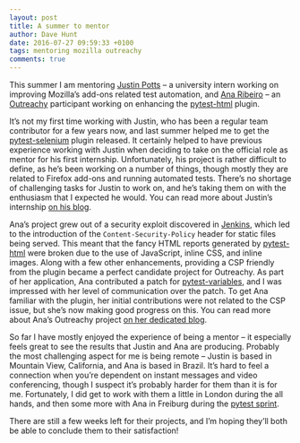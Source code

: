 ```yaml
---
layout: post
title: A summer to mentor
author: Dave Hunt
date: 2016-07-27 09:59:33 +0100
tags: mentoring mozilla outreachy
comments: true
---
```

This summer I am mentoring [Justin Potts](http://justinpotts.co/) – a university
intern working on improving Mozilla’s add-ons related test automation, and [Ana
Ribeiro](https://anaplusplus.com/) – an
[Outreachy](https://outreachy.gnome.org/) participant working on enhancing the
[pytest-html](https://github.com/pytest-dev/pytest-html) plugin.

It’s not my first time working with Justin, who has been a regular team
contributor for a few years now, and last summer helped me to get the
[pytest-selenium](https://github.com/pytest-dev/pytest-selenium) plugin
released. It certainly helped to have previous experience working with Justin
when deciding to take on the official role as mentor for his first internship.
Unfortunately, his project is rather difficult to define, as he’s been working
on a number of things, though mostly they are related to Firefox add-ons and
running automated tests. There’s no shortage of challenging tasks for Justin to
work on, and he’s taking them on with the enthusiasm that I expected he would.
You can read more about Justin’s internship [on his
blog](https://garblemasher.com/).

Ana’s project grew out of a security exploit discovered in
[Jenkins](https://jenkins.io/), which led to the introduction of the
`Content-Security-Policy`  header for static files being served. This meant that
the fancy HTML reports generated by
[pytest-html](https://github.com/pytest-dev/pytest-html) were broken due to the
use of JavaScript, inline CSS, and inline images. Along with a few other
enhancements, providing a CSP friendly from the plugin became a perfect
candidate project for Outreachy. As part of her application, Ana contributed a
patch for [pytest-variables](https://github.com/pytest-dev/pytest-variables),
and I was impressed with her level of communication over the patch. To get Ana
familiar with the plugin, her initial contributions were not related to the CSP
issue, but she’s now making good progress on this. You can read more about Ana’s
Outreachy project [on her dedicated blog](http://outreachy.anaplusplus.com/).

So far I have mostly enjoyed the experience of being a mentor – it especially
feels great to see the results that Justin and Ana are producing. Probably the
most challenging aspect for me is being remote – Justin is based in Mountain
View, California, and Ana is based in Brazil. It’s hard to feel a connection
when you’re dependent on instant messages and video conferencing, though I
suspect it’s probably harder for them than it is for me. Fortunately, I did get
to work with them a little in London during the all hands, and then some more
with Ana in Freiburg during the [pytest
sprint](http://blargon7.com/2016/06/sprinting-with-pytest-in-freiburg/).

There are still a few weeks left for their projects, and I’m hoping they’ll both
be able to conclude them to their satisfaction!
